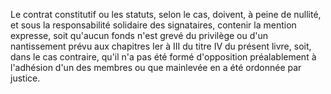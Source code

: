   
 Le contrat constitutif ou les statuts, selon le cas, doivent, à peine de nullité, et sous la responsabilité solidaire des signataires, contenir la mention expresse, soit qu'aucun fonds n'est grevé du privilège ou d'un nantissement prévu aux chapitres Ier à III du titre IV du présent livre, soit, dans le cas contraire, qu'il n'a pas été formé d'opposition préalablement à l'adhésion d'un des membres ou que mainlevée en a été ordonnée par justice.  

  
